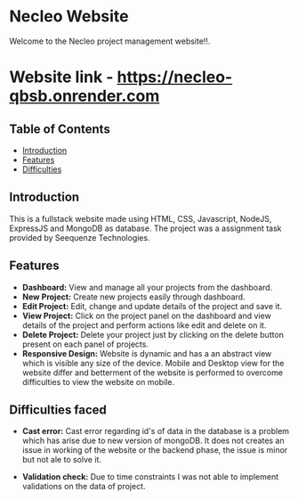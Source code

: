 # Necleo Website

Welcome to the Necleo project management website!!.

# Website link - https://necleo-qbsb.onrender.com

## Table of Contents

- [Introduction](#introduction)
- [Features](#features)
- [Difficulties](#installation)

## Introduction

This is a fullstack website made using HTML, CSS, Javascript, NodeJS, ExpressJS and MongoDB as database.
The project was a assignment task provided by Seequenze Technologies.

## Features

- **Dashboard:** View and manage all your projects from the dashboard.
- **New Project:** Create new projects easily through dashboard.
- **Edit Project:** Edit, change and update details of the project and save it.
- **View Project:** Click on the project panel on the dashboard and view details of the project and perform actions like edit and delete on it.
- **Delete Project:** Delete your project just by clicking on the delete button present on each panel of projects. 
- **Responsive Design:** Website is dynamic and has a an abstract view which is visible any size of the device. Mobile and Desktop view for the website differ and betterment of the website is performed to overcome difficulties to view the website on mobile.  

## Difficulties faced

- **Cast error:** Cast error regarding id's of data in the database is a problem which has arise due to new version of mongoDB. It does not creates an issue in working of the website or the backend phase, the issue is minor but not ale to solve it.

- **Validation check:** Due to time constraints I was not able to implement validations on the data of project.
